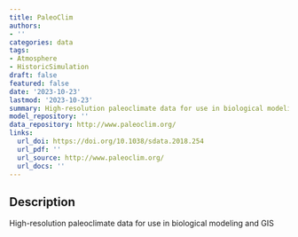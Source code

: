 ```yaml
---
title: PaleoClim
authors:
- ''
categories: data
tags:
- Atmosphere
- HistoricSimulation
draft: false
featured: false
date: '2023-10-23'
lastmod: '2023-10-23'
summary: High-resolution paleoclimate data for use in biological modeling and GIS
model_repository: ''
data_repository: http://www.paleoclim.org/
links:
  url_doi: https://doi.org/10.1038/sdata.2018.254
  url_pdf: ''
  url_source: http://www.paleoclim.org/
  url_docs: ''
---
```


## Description

High-resolution paleoclimate data for use in biological modeling and GIS

